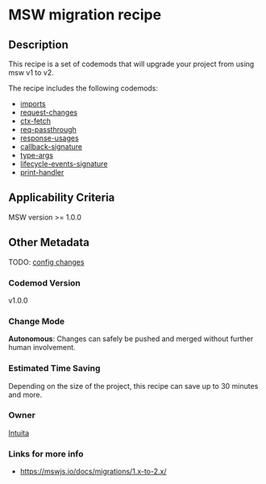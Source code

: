 # MSW migration recipe

## Description

This recipe is a set of codemods that will upgrade your project from using msw v1 to v2.

The recipe includes the following codemods:

-   [imports](https://github.com/intuita-inc/codemod-registry/tree/main/msw/2/imports)
-   [request-changes](https://github.com/intuita-inc/codemod-registry/tree/main/msw/2/request-changes)
-   [ctx-fetch](https://github.com/intuita-inc/codemod-registry/tree/main/msw/2/ctx-fetch)
-   [req-passthrough](https://github.com/intuita-inc/codemod-registry/tree/main/msw/2/req-passthrough)
-   [response-usages](https://github.com/intuita-inc/codemod-registry/tree/main/msw/2/response-usages)
-   [callback-signature](https://github.com/intuita-inc/codemod-registry/tree/main/msw/2/callback-signature)
-   [type-args](https://github.com/intuita-inc/codemod-registry/tree/main/msw/2/type-args)
-   [lifecycle-events-signature](https://github.com/intuita-inc/codemod-registry/tree/main/msw/2/lifecycle-events-signature)
-   [print-handler](https://github.com/intuita-inc/codemod-registry/tree/main/msw/2/print-handler)

## Applicability Criteria

MSW version >= 1.0.0

## Other Metadata

TODO: [config changes](https://mswjs.io/docs/migrations/1.x-to-2.x/#frequent-issues)

### Codemod Version

v1.0.0

### Change Mode

**Autonomous**: Changes can safely be pushed and merged without further human involvement.

### Estimated Time Saving

Depending on the size of the project, this recipe can save up to 30 minutes and more.

### Owner

[Intuita](https://github.com/intuita-inc)

### Links for more info

-   https://mswjs.io/docs/migrations/1.x-to-2.x/
